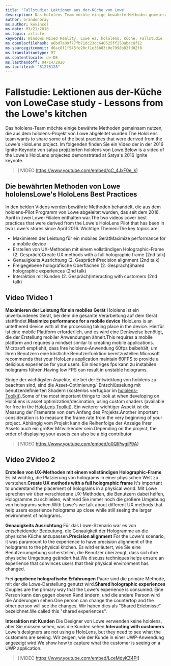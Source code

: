 ```yaml
---
title: 'Fallstudie: Lektionen aus der-Küche von Lowe'
description: Das hololens-Team möchte einige bewährte Methoden gemeinsam nutzen, die aus dem hololens-Projekt von Lowe abgeleitet wurden.
author: brandonbray
ms.author: kevincol
ms.date: 03/21/2018
ms.topic: article
keywords: Windows Mixed Reality, Lowe es, hololens, Küche, Fallstudie
ms.openlocfilehash: a6bd7a09f77fb71dc23dc640525ff250abac8f12
ms.sourcegitcommit: d6ac8f1f545fe20cf1e36b83c0e7998b82fd02f8
ms.translationtype: MT
ms.contentlocale: de-DE
ms.lasthandoff: 04/14/2020
ms.locfileid: "81278128"
---
```

# <a name="case-study---lessons-from-the-lowes-kitchen"></a><span data-ttu-id="7dd25-104">Fallstudie: Lektionen aus der-Küche von Lowe</span><span class="sxs-lookup"><span data-stu-id="7dd25-104">Case study - Lessons from the Lowe's kitchen</span></span>

<span data-ttu-id="7dd25-105">Das hololens-Team möchte einige bewährte Methoden gemeinsam nutzen, die aus dem hololens-Projekt von Lowe abgeleitet wurden.</span><span class="sxs-lookup"><span data-stu-id="7dd25-105">The HoloLens team wants to share some of the best practices that were derived from the Lowe's HoloLens project.</span></span> <span data-ttu-id="7dd25-106">Im folgenden finden Sie ein Video der in der 2016 Ignite-Keynote von satya projizierten hololens von Lowe.</span><span class="sxs-lookup"><span data-stu-id="7dd25-106">Below is a video of the Lowe's HoloLens projected demonstrated at Satya's 2016 Ignite keynote.</span></span>
<br>
>[!VIDEO https://www.youtube.com/embed/gC_4JxF0e_k]

## <a name="lowes-hololens-best-practices"></a><span data-ttu-id="7dd25-107">Die bewährten Methoden von Lowe hololens</span><span class="sxs-lookup"><span data-stu-id="7dd25-107">Lowe's HoloLens Best Practices</span></span>

<span data-ttu-id="7dd25-108">In den beiden Videos werden bewährte Methoden behandelt, die aus dem hololens-Pilot Programm von Lowe abgeleitet wurden, das seit dem 2016. April in zwei Lowe-Filialen enthalten war.</span><span class="sxs-lookup"><span data-stu-id="7dd25-108">The two videos cover best practices that were derived from the Lowe's HoloLens Pilot that has been in two Lowe's stores since April 2016.</span></span> <span data-ttu-id="7dd25-109">Wichtige Themen:</span><span class="sxs-lookup"><span data-stu-id="7dd25-109">The key topics are:</span></span>
* <span data-ttu-id="7dd25-110">Maximieren der Leistung für ein mobiles Gerät</span><span class="sxs-lookup"><span data-stu-id="7dd25-110">Maximize performance for a mobile device</span></span>
* <span data-ttu-id="7dd25-111">Erstellen von UX-Methoden mit einem vollständigen Holographic-Frame (2. Gespräch)</span><span class="sxs-lookup"><span data-stu-id="7dd25-111">Create UX methods with a full holographic frame (2nd talk)</span></span>
* <span data-ttu-id="7dd25-112">Genauigkeits Ausrichtung (2. Gespräch)</span><span class="sxs-lookup"><span data-stu-id="7dd25-112">Precision alignment (2nd talk)</span></span>
* <span data-ttu-id="7dd25-113">Freigegebene holografische Oberflächen (2. Gespräch)</span><span class="sxs-lookup"><span data-stu-id="7dd25-113">Shared holographic experiences (2nd talk)</span></span>
* <span data-ttu-id="7dd25-114">Interaktion mit Kunden (2. Gespräch)</span><span class="sxs-lookup"><span data-stu-id="7dd25-114">Interacting with customers (2nd talk)</span></span>

## <a name="video-1"></a><span data-ttu-id="7dd25-115">Video 1</span><span class="sxs-lookup"><span data-stu-id="7dd25-115">Video 1</span></span>

<span data-ttu-id="7dd25-116">**Maximieren der Leistung für ein mobiles Gerät** Hololens ist ein unverbundenes Gerät, bei dem die gesamte Verarbeitung auf dem Gerät stattfindet.</span><span class="sxs-lookup"><span data-stu-id="7dd25-116">**Maximize performance for a mobile device** HoloLens is an untethered device with all the processing taking place in the device.</span></span> <span data-ttu-id="7dd25-117">Hierfür ist eine mobile Plattform erforderlich, und es wird eine Denkweise benötigt, die der Erstellung mobiler Anwendungen ähnelt.</span><span class="sxs-lookup"><span data-stu-id="7dd25-117">This requires a mobile platform and requires a mindset similar to creating mobile applications.</span></span> <span data-ttu-id="7dd25-118">Microsoft empfiehlt, dass Ihre hololens-Anwendung 60fps beibehält, um Ihren Benutzern eine köstliche Benutzerfunktion bereitzustellen.</span><span class="sxs-lookup"><span data-stu-id="7dd25-118">Microsoft recommends that your HoloLens application maintain 60FPS to provide a delicious experience for your users.</span></span> <span data-ttu-id="7dd25-119">Ein niedriges fps kann zu instabilen holograms führen.</span><span class="sxs-lookup"><span data-stu-id="7dd25-119">Having low FPS can result in unstable holograms.</span></span>

<span data-ttu-id="7dd25-120">Einige der wichtigsten Aspekte, die bei der Entwicklung von hololens zu beachten sind, sind die Asset-Optimierung/-Entschlüsselung mit benutzerdefinierten Shadern (kostenlos verfügbar im [hololens-Toolkit](https://github.com/Microsoft/HoloToolkit-Unity)).</span><span class="sxs-lookup"><span data-stu-id="7dd25-120">Some of the most important things to look at when developing on HoloLens is asset optimization/decimation, using custom shaders (available for free in the [HoloLens Toolkit](https://github.com/Microsoft/HoloToolkit-Unity)).</span></span> <span data-ttu-id="7dd25-121">Ein weiterer wichtiger Aspekt ist die Messung der Framerate von dem Anfang des Projekts.</span><span class="sxs-lookup"><span data-stu-id="7dd25-121">Another important consideration is to measure the frame rate from the very beginning of your project.</span></span> <span data-ttu-id="7dd25-122">Abhängig vom Projekt kann die Reihenfolge der Anzeige Ihrer Assets auch ein großer Mitwirkender sein.</span><span class="sxs-lookup"><span data-stu-id="7dd25-122">Depending on the project, the order of displaying your assets can also be a big contributor</span></span>
<br>
>[!VIDEO https://www.youtube.com/embed/o0QIPwgiP9A]

## <a name="video-2"></a><span data-ttu-id="7dd25-123">Video 2</span><span class="sxs-lookup"><span data-stu-id="7dd25-123">Video 2</span></span>

<span data-ttu-id="7dd25-124">**Erstellen von UX-Methoden mit einem vollständigen Holographic-Frame** Es ist wichtig, die Platzierung von holograms in einer physischen Welt zu verstehen.</span><span class="sxs-lookup"><span data-stu-id="7dd25-124">**Create UX methods with a full holographic frame** It's important to understand the placement of holograms in a physical world.</span></span> <span data-ttu-id="7dd25-125">Mit Lowe sprechen wir über verschiedene UX-Methoden, die Benutzern dabei helfen, Hologramme zu schließen, während Sie immer noch die größere Umgebung von holograms sehen.</span><span class="sxs-lookup"><span data-stu-id="7dd25-125">With Lowe's we talk about different UX methods that help users experience holograms up close while still seeing the larger environment of holograms.</span></span>

<span data-ttu-id="7dd25-126">**Genauigkeits Ausrichtung** Für das Lowe-Szenario war es von entscheidender Bedeutung, die Genauigkeit der Hologramme an die physische Küche anzupassen.</span><span class="sxs-lookup"><span data-stu-id="7dd25-126">**Precision alignment** For the Lowe's scenario, it was paramount to the experience to have precision alignment of the holograms to the physical kitchen.</span></span> <span data-ttu-id="7dd25-127">Es wird erläutert, wie Sie eine Benutzerumgebung sicherstellen, die Benutzer überzeugt, dass sich ihre physische Umgebung geändert hat.</span><span class="sxs-lookup"><span data-stu-id="7dd25-127">We discuss techniques helps ensure an experience that convinces users that their physical environment has changed.</span></span>

<span data-ttu-id="7dd25-128">Frei **gegebene holografische Erfahrungen** Paare sind die primäre Methode, mit der die Lowe-Darstellung genutzt wird.</span><span class="sxs-lookup"><span data-stu-id="7dd25-128">**Shared holographic experiences** Couples are the primary way that the Lowe's experience is consumed.</span></span> <span data-ttu-id="7dd25-129">Eine Person kann den gegen oberen Rand ändern, und die andere Person wird die Änderungen sehen.</span><span class="sxs-lookup"><span data-stu-id="7dd25-129">One person can change the countertop and the other person will see the changes.</span></span> <span data-ttu-id="7dd25-130">Wir haben dies als "Shared Erlebnisse" bezeichnet.</span><span class="sxs-lookup"><span data-stu-id="7dd25-130">We called this "shared experiences".</span></span>

<span data-ttu-id="7dd25-131">**Interaktion mit Kunden** Die Designer von Lowe verwenden keine hololens, aber Sie müssen sehen, was die Kunden sehen.</span><span class="sxs-lookup"><span data-stu-id="7dd25-131">**Interacting with customers** Lowe's designers are not using a HoloLens, but they need to see what the customers are seeing.</span></span> <span data-ttu-id="7dd25-132">Wir zeigen, wie der Kunde in einer UWP-Anwendung angezeigt wird.</span><span class="sxs-lookup"><span data-stu-id="7dd25-132">We show how to capture what the customer is seeing on a UWP application.</span></span>
<br>
>[!VIDEO https://www.youtube.com/embed/LceMdyKZ4PI]
